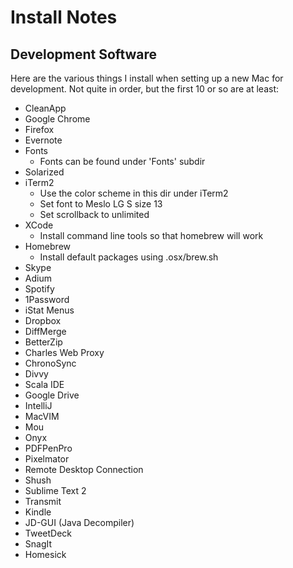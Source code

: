 # Install Notes

## Development Software

Here are the various things I install when setting up a new Mac for development.  Not quite in order, but the first 10 or so are at least:

- CleanApp
- Google Chrome
- Firefox
- Evernote
- Fonts
	- Fonts can be found under 'Fonts' subdir	
- Solarized
- iTerm2
	- Use the color scheme in this dir under iTerm2
	- Set font to Meslo LG S size 13
	- Set scrollback to unlimited
- XCode
	- Install command line tools so that homebrew will work
- Homebrew
	- Install default packages using .osx/brew.sh
- Skype
- Adium
- Spotify
- 1Password
- iStat Menus
- Dropbox
- DiffMerge
- BetterZip
- Charles Web Proxy
- ChronoSync
- Divvy
- Scala IDE
- Google Drive
- IntelliJ
- MacVIM
- Mou
- Onyx
- PDFPenPro
- Pixelmator
- Remote Desktop Connection
- Shush
- Sublime Text 2
- Transmit
- Kindle
- JD-GUI (Java Decompiler)
- TweetDeck
- SnagIt
- Homesick 